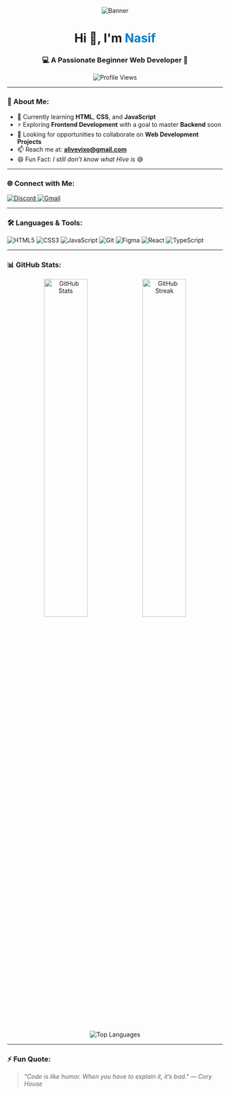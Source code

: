 <p align="center">
  <img src="https://user-images.githubusercontent.com/58959408/232639433-cb0aea21-66f0-4508-a771-85e2089c5a87.gif" alt="Banner" />
</p>

<h1 align="center">Hi 👋, I'm <span style="color:#007acc;">Nasif</span></h1>
<h3 align="center">💻 A Passionate Beginner Web Developer 🚀</h3>

<p align="center">
  <img src="https://komarev.com/ghpvc/?username=alivevixo&label=Profile%20views&color=0e75b6&style=flat" alt="Profile Views" />
</p>

---

### 🧠 About Me:
- 🌱 Currently learning **HTML**, **CSS**, and **JavaScript**  
- ⚡ Exploring **Frontend Development** with a goal to master **Backend** soon  
- 🤝 Looking for opportunities to collaborate on **Web Development Projects**  
- 📫 Reach me at: **alivevixo@gmail.com**  
- 😄 Fun Fact: *I still don’t know what Hive is* 😅  

---

### 🌐 Connect with Me:
<p align="left">
  <a href="https://discord.gg/vixo_died" target="_blank">
    <img src="https://img.shields.io/badge/Discord-5865F2?style=for-the-badge&logo=discord&logoColor=white" alt="Discord" />
  </a>
  <a href="mailto:alivevixo@gmail.com" target="_blank">
    <img src="https://img.shields.io/badge/Gmail-D14836?style=for-the-badge&logo=gmail&logoColor=white" alt="Gmail" />
  </a>
</p>

---

### 🛠️ Languages & Tools:
<p align="left">
  <img src="https://img.shields.io/badge/HTML5-E34F26?style=for-the-badge&logo=html5&logoColor=white" alt="HTML5" />
  <img src="https://img.shields.io/badge/CSS3-1572B6?style=for-the-badge&logo=css3&logoColor=white" alt="CSS3" />
  <img src="https://img.shields.io/badge/JavaScript-F7DF1E?style=for-the-badge&logo=javascript&logoColor=black" alt="JavaScript" />
  <img src="https://img.shields.io/badge/Git-F05032?style=for-the-badge&logo=git&logoColor=white" alt="Git" />
  <img src="https://img.shields.io/badge/Figma-F24E1E?style=for-the-badge&logo=figma&logoColor=white" alt="Figma" />
  <img src="https://img.shields.io/badge/React-20232A?style=for-the-badge&logo=react&logoColor=61DAFB" alt="React" />
  <img src="https://img.shields.io/badge/TypeScript-007ACC?style=for-the-badge&logo=typescript&logoColor=white" alt="TypeScript" />
</p>

---

### 📊 GitHub Stats:
<div align="center">
  <img src="https://github-readme-stats.vercel.app/api?username=alivevixo&show_icons=true&theme=radical" alt="GitHub Stats" width="45%" />
  <img src="https://github-readme-streak-stats.herokuapp.com/?user=alivevixo&theme=radical" alt="GitHub Streak" width="45%" />
</div>

<div align="center">
  <img src="https://github-readme-stats.vercel.app/api/top-langs/?username=alivevixo&layout=compact&theme=radical" alt="Top Languages" />
</div>

---

### ⚡ Fun Quote:
> *"Code is like humor. When you have to explain it, it’s bad."* — *Cory House*
